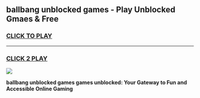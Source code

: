 
## ballbang unblocked games - Play Unblocked Gmaes & Free
<h3>
<a href="https://news.freeplayer.one?title=ballbang_unblocked_games&ref=16F">CLICK TO PLAY</a></h3>
<hr>

<h3>
<a href="https://news.freeplayer.one?title=ballbang_unblocked_games&ref=16F">CLICK 2 PLAY</a>
  
</h3>

<a href="https://news.freeplayer.one?title=ballbang_unblocked_games&ref=16F/"><img src="https://clearcache.store/games.png"></a>


**ballbang unblocked games games unblocked: Your Gateway to Fun and Accessible Online Gaming**
